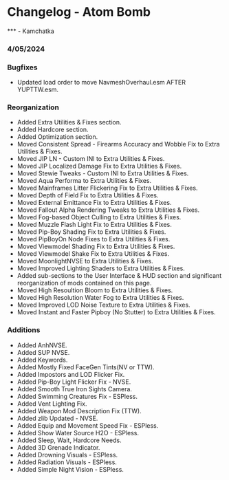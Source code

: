 # Changelog - Atom Bomb

*** - Kamchatka

### 4/05/2024

### Bugfixes
- Updated load order to move NavmeshOverhaul.esm AFTER YUPTTW.esm.

### Reorganization
- Added Extra Utilities & Fixes section.
- Added Hardcore section.
- Added Optimization section.
- Moved Consistent Spread - Firearms Accuracy and Wobble Fix to Extra Utilities & Fixes.
- Moved JIP LN - Custom INI to Extra Utilities & Fixes.
- Moved JIP Localized Damage Fix to Extra Utilities & Fixes.
- Moved Stewie Tweaks - Custom INI to Extra Utilities & Fixes.
- Moved Aqua Performa to Extra Utilities & Fixes.
- Moved Mainframes Litter Flickering Fix to Extra Utilities & Fixes.
- Moved Depth of Field Fix to Extra Utilities & Fixes.
- Moved External Emittance Fix to Extra Utilities & Fixes.
- Moved Fallout Alpha Rendering Tweaks to Extra Utilities & Fixes.
- Moved Fog-based Object Culling to Extra Utilities & Fixes.
- Moved Muzzle Flash Light Fix to Extra Utilities & Fixes.
- Moved Pip-Boy Shading Fix to Extra Utilities & Fixes.
- Moved PipBoyOn Node Fixes to Extra Utilities & Fixes.
- Moved Viewmodel Shading Fix to Extra Utilities & Fixes.
- Moved Viewmodel Shake Fix to Extra Utilities & Fixes.
- Moved MoonlightNVSE to Extra Utilities & Fixes.
- Moved Improved Lighting Shaders to Extra Utilities & Fixes.
- Added sub-sections to the User Interface & HUD section and significant reorganization of mods contained on this page.
- Moved High Resoultion Bloom to Extra Utilities & Fixes.
- Moved High Resolution Water Fog to Extra Utilities & Fixes.
- Moved Improved LOD Noise Texture to Extra Utilities & Fixes.
- Moved Instant and Faster Pipboy (No Stutter) to Extra Utilities & Fixes.
  
### Additions
- Added AnhNVSE.
- Added SUP NVSE.
- Added Keywords.
- Added Mostly Fixed FaceGen Tints(NV or TTW).
- Added Impostors and LOD Flicker Fix.
- Added Pip-Boy Light Flicker Fix - NVSE.
- Added Smooth True Iron Sights Camera.
- Added Swimming Creatures Fix - ESPless.
- Added Vent Lighting Fix.
- Added Weapon Mod Description Fix (TTW).
- Added zlib Updated - NVSE.
- Added Equip and Movement Speed Fix - ESPless.
- Added Show Water Source H2O - ESPless.
- Added Sleep, Wait, Hardcore Needs.
- Added 3D Grenade Indicator.
- Added Drowning Visuals - ESPless.
- Added Radiation Visuals - ESPless.
- Added Simple Night Vision - ESPless.

